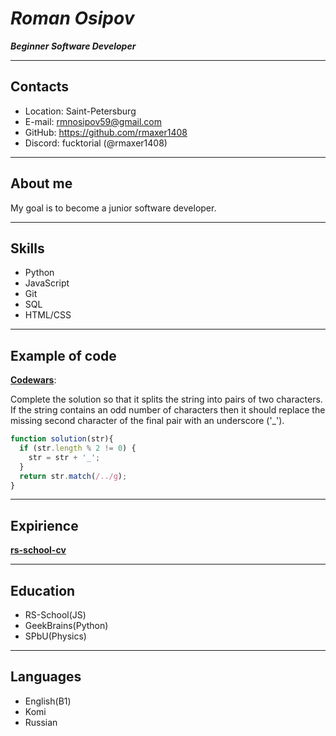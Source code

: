 # *Roman Osipov*
**_Beginner Software Developer_**
************
## Contacts
* Location: Saint-Petersburg
* E-mail: rmnosipov59@gmail.com
* GitHub: https://github.com/rmaxer1408
* Discord: fucktorial (@rmaxer1408)
******************************
## About me
My goal is to become a junior software developer.
******************************
## Skills
* Python
* JavaScript
* Git
* SQL
* HTML/CSS
******************************
## Example of code
**[Codewars](https://www.codewars.com/kata/515de9ae9dcfc28eb6000001/javascript)**:

Complete the solution so that it splits the string into pairs of two characters. If the string contains an odd number of characters then it should replace the missing second character of the final pair with an underscore ('_').

```javascript
function solution(str){
  if (str.length % 2 != 0) {
    str = str + '_';
  }  
  return str.match(/../g);
}
```
******************************
## Expirience
**[rs-school-cv](https://rmaxer1408.github.io/rsschool-cv/cv)**
******************************
## Education
* RS-School(JS)
* GeekBrains(Python)
* SPbU(Physics)
******************************
## Languages
* English(B1)
* Komi
* Russian

